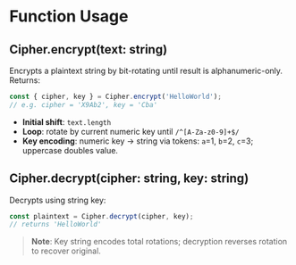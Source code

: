 # Function Usage

## Cipher.encrypt(text: string)
Encrypts a plaintext string by bit-rotating until result is alphanumeric-only. Returns:

```ts
const { cipher, key } = Cipher.encrypt('HelloWorld');
// e.g. cipher = 'X9Ab2', key = 'Cba'
```

- **Initial shift**: `text.length`
- **Loop**: rotate by current numeric key until `/^[A-Za-z0-9]+$/`
- **Key encoding**: numeric key → string via tokens: `a`=1, `b`=2, `c`=3; uppercase doubles value.

## Cipher.decrypt(cipher: string, key: string)
Decrypts using string key:

```ts
const plaintext = Cipher.decrypt(cipher, key);
// returns 'HelloWorld'
```

> **Note**: Key string encodes total rotations; decryption reverses rotation to recover original.